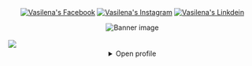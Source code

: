 

<!-- align="center">Hi 🐱, I'm Lena -->
<p align="center">
<a href="https://www.facebook.com/vasilena.yoneva" target="blank"><img align="center" alt="Vasilena's Facebook" width="22px" src="https://upload.wikimedia.org/wikipedia/commons/f/fb/Facebook_icon_2013.svg" /></a>
<a href="https://instagram.com/____vasilena____" target="blank"><img align="center" alt="Vasilena's Instagram" width="22px" src="https://upload.wikimedia.org/wikipedia/commons/thumb/a/a5/Instagram_icon.png/600px-Instagram_icon.png" /></a>
<a href="https://www.linkedin.com/in/vasilena-yoneva-94a475265/" target="blank"><img align="center" alt="Vasilena's Linkdein" width="22px" src="https://cdn3.iconfinder.com/data/icons/inficons/512/linkedin.png" /></a>
</p>

<div align='center' >
<img src="https://i.ibb.co/PYfjr7f/Make-your-README-2.png" alt="Banner image">
 </div>
<br>
<img src="https://user-images.githubusercontent.com/73097560/115834477-dbab4500-a447-11eb-908a-139a6edaec5c.gif">
<br>


<!-- <br>
<img src="https://user-images.githubusercontent.com/73097560/115834477-dbab4500-a447-11eb-908a-139a6edaec5c.gif">
<br> -->
<div align='center'>
 
<!--![Top of pokeball](https://i.ibb.co/cgyqdbk/top.jpg)-->
 <details>
 <summary>Open profile</summary>
<h3 align="center">Future Web Developer</h3>
<div align='center'>
<!-- <img align="center" alt="Coding" width="300" src="https://i.ibb.co/f9jmJpt/output-onlinegiftools.gif">
<br> -->
</div>
<br>
<div align='center'>

 🌱 Eco Living Enthusiast

 🎓 Master of Laws

 🐈 Mother of Cats
 <br>
 https://www.tiktok.com/@diego_and_denver?_t=8cmFO2LQeRm&_r=1

 🎮 I don't need to get a life. I'm a gamer I have lots of lives

 📫 How to reach me **vassito@abv.bg**

</div>
<h3 align="center">Familiar with:</h3>
<p align="center">
<code><img height="30" width="30" src="https://raw.githubusercontent.com/github/explore/80688e429a7d4ef2fca1e82350fe8e3517d3494d/topics/javascript/javascript.png"></code>
 <code><img height="30" width="30" src="https://cdn.jsdelivr.net/gh/devicons/devicon/icons/typescript/typescript-original.svg"></code>
<code><img height="34" width="34" src="https://img.icons8.com/color/48/000000/html-5.png"></code>
<code><img height="30" width="30" src="https://cdn.iconscout.com/icon/free/png-256/css-131-722685.png"></code>
<code><img height="30" width="30" src="https://www.vectorlogo.zone/logos/mochajs/mochajs-icon.svg"></code>
<code><img height="30" width="30" src="https://cdn.jsdelivr.net/gh/devicons/devicon/icons/nodejs/nodejs-original.svg"></code>
<code><img height="30" width="30" src="https://raw.githubusercontent.com/devicons/devicon/master/icons/express/express-original-wordmark.svg"></code>
<code><img height="30" width="30" src="https://raw.githubusercontent.com/devicons/devicon/master/icons/mongodb/mongodb-original-wordmark.svg"></code>
<code><img height="30" width="30" src="https://raw.githubusercontent.com/devicons/devicon/master/icons/mysql/mysql-original-wordmark.svg"></code>
<code><img height="30" width="30" src="https://raw.githubusercontent.com/devicons/devicon/master/icons/react/react-original-wordmark.svg"></code>
<code><img height="30" width="30" src="https://cdn.jsdelivr.net/gh/devicons/devicon/icons/nextjs/nextjs-original.svg"></code>
<code><img height="30" width="30" src="https://cdn.jsdelivr.net/gh/devicons/devicon/icons/materialui/materialui-original.svg"></code>
<code><img height="30" width="30" src="https://upload.wikimedia.org/wikipedia/commons/d/d5/Tailwind_CSS_Logo.svg"></code>

<br>

<h4 align="center">In the Making</h4>
<!-- <code><img height="30" width="30" src="https://angular.io/assets/images/logos/angular/angular.svg"></code> -->
<code><img height="30" width="30" src="https://upload.wikimedia.org/wikipedia/commons/a/af/Adobe_Photoshop_CC_icon.svg"></code>
<code><img height="30" width="30" src="https://upload.wikimedia.org/wikipedia/commons/f/fb/Adobe_Illustrator_CC_icon.svg"></code>
<code><img height="30" width="30" src="https://upload.wikimedia.org/wikipedia/commons/4/48/Adobe_InDesign_CC_icon.svg"></code>
<code><img height="30" width="30" src="https://upload.wikimedia.org/wikipedia/commons/c/cb/Adobe_After_Effects_CC_icon.svg"></code>
<code><img height="30" width="30" src="https://upload.wikimedia.org/wikipedia/commons/3/33/Figma-logo.svg"></code>

</p>

<br>

📜 Certificates

Programming Basics with C#: https://softuni.bg/certificates/details/64393/3763f7c9
<br>
Programming Fundamentals with JavaScript: https://softuni.bg/Certificates/Details/149668/bb5a0784
<br>
JS Advanced: https://softuni.bg/Certificates/Details/160027/6ea76804
<br>
JS Applications: https://softuni.bg/Certificates/Details/167725/b1a7a071
<br>
JS Back-End: https://softuni.bg/certificates/details/175210/c225fd62
<br>
HTML & CSS: https://softuni.bg/certificates/details/174720/6adad1fd
<br>
React: https://softuni.bg/certificates/details/197981/eeb3b0f0
<br>
Next.js: http://ude.my/UC-d79753d9-aa50-4ade-b547-2d2315040d2a
<br>
MySQL: https://softuni.bg/certificates/details/202787/84ce9dc8
<br>
Design Basics: https://creative.softuni.bg/certificates/details/47129/f1a50f1a
<br>
UX Design:
<br>
UI Design:

<!--🧝‍♀️ CV

https://drive.google.com/file/d/1yIZ4eJr51QuUs_ovQoKuN6Xux8sbsiXk/view?usp=sharing-->

 <div align='center'>
 
![](https://komarev.com/ghpvc/?username=Vasillena)

</div>
 
  </details>
 
 <!--![Bottom of pokeball](https://i.ibb.co/d7LhqFd/bottom.jpg) -->

</div>
<!-- <br>
<img src="https://user-images.githubusercontent.com/73097560/115834477-dbab4500-a447-11eb-908a-139a6edaec5c.gif">
<br> -->


<!--<div align='center'>
<a href="https://ibb.co/Lv5n7WQ"><img src="https://i.ibb.co/qx5kQf0/Work-Wallpaper-Wallpaper-Safari-copy.jpg" alt="Work-Wallpaper-Wallpaper-Safari-copy" border="0" width="1000"></a>
</div>-->
